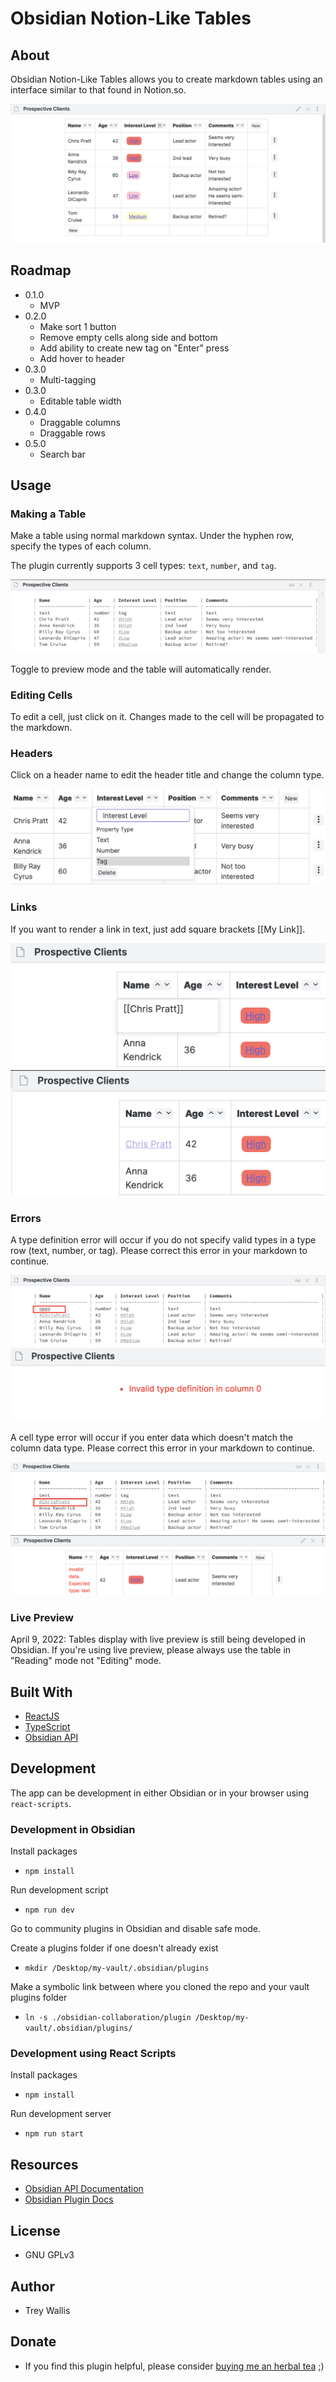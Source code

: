# Obsidian Notion-Like Tables

## About

Obsidian Notion-Like Tables allows you to create markdown tables using an interface similar to that found in Notion.so.

![Screenshot](.readme/preview.png)

## Roadmap
- 0.1.0
	- MVP
- 0.2.0
	- Make sort 1 button
	- Remove empty cells along side and bottom
	- Add ability to create new tag on "Enter" press
	- Add hover to header
- 0.3.0
	- Multi-tagging
- 0.3.0
	- Editable table width
- 0.4.0
	- Draggable columns
	- Draggable rows
- 0.5.0
	- Search bar

## Usage

### Making a Table

Make a table using normal markdown syntax. Under the hyphen row, specify the types of each column.

The plugin currently supports 3 cell types: `text`, `number`, and `tag`.

![Screenshot](.readme/markdown.png)

Toggle to preview mode and the table will automatically render.

### Editing Cells

To edit a cell, just click on it. Changes made to the cell will be propagated to the markdown.

### Headers

Click on a header name to edit the header title and change the column type.

![Screenshot](.readme/header.png)

### Links

If you want to render a link in text, just add square brackets [[My Link]].

![Screenshot](.readme/text-link-1.png)
![Screenshot](.readme/text-link-2.png)

### Errors

A type definition error will occur if you do not specify valid types in a type row (text, number, or tag). Please correct this error in your markdown to continue.

![Screenshot](.readme/type-def-error-1.png)
![Screenshot](.readme/type-def-error-2.png)

A cell type error will occur if you enter data which doesn't match the column data type. Please correct this error in your markdown to continue.

![Screenshot](.readme/cell-error-1.png)
![Screenshot](.readme/cell-error-2.png)

### Live Preview

April 9, 2022:
Tables display with live preview is still being developed in Obsidian. If you're using live preview, please always use the table in "Reading" mode not "Editing" mode.

## Built With

-   [ReactJS](https://reactjs.org/)
-   [TypeScript](https://github.com/microsoft/TypeScript)
-   [Obsidian API](https://github.com/obsidianmd/obsidian-api)

## Development

The app can be development in either Obsidian or in your browser using `react-scripts`.

### Development in Obsidian

Install packages

-   `npm install`

Run development script

-   `npm run dev`

Go to community plugins in Obsidian and disable safe mode.

Create a plugins folder if one doesn't already exist

-   `mkdir /Desktop/my-vault/.obsidian/plugins`

Make a symbolic link between where you cloned the repo and your vault plugins folder

-   `ln -s ./obsidian-collaboration/plugin /Desktop/my-vault/.obsidian/plugins/`

### Development using React Scripts

Install packages

-   `npm install`

Run development server

-   `npm run start`

## Resources

-   [Obsidian API Documentation](https://github.com/obsidianmd/obsidian-api)
-   [Obsidian Plugin Docs](https://marcus.se.net/obsidian-plugin-docs)

## License

-   GNU GPLv3

## Author

-   Trey Wallis

## Donate

-   If you find this plugin helpful, please consider [buying me an herbal tea](https://www.buymeacoffee.com/treywallis) ;)
